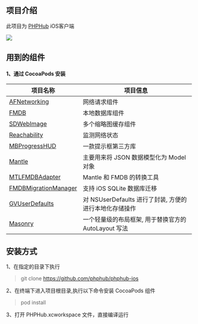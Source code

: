## 项目介绍

此项目为 [PHPHub](https://phphub.org/) iOS客户端

![](https://cloud.githubusercontent.com/assets/324764/10683969/448b0cda-797a-11e5-8f93-3e51ad7144df.png)

## 用到的组件
#### 1、通过 CocoaPods 安装

项目名称 | 项目信息
------- | -------
[AFNetworking](https://github.com/AFNetworking/AFNetworking) | 网络请求组件
[FMDB](https://github.com/ccgus/fmdb) | 本地数据库组件
[SDWebImage](https://github.com/rs/SDWebImage) | 多个缩略图缓存组件
[Reachability](https://github.com/tonymillion/Reachability) | 监测网络状态
[MBProgressHUD](https://github.com/jdg/MBProgressHUD) | 一款提示框第三方库
[Mantle](https://github.com/Mantle/Mantle) | 主要用来将 JSON 数据模型化为 Model 对象
[MTLFMDBAdapter](https://github.com/tanis2000/MTLFMDBAdapter) | Mantle 和 FMDB 的转换工具
[FMDBMigrationManager](https://github.com/layerhq/FMDBMigrationManager) | 支持 iOS SQLite 数据库迁移
[GVUserDefaults](https://github.com/gangverk/GVUserDefaults) | 对 NSUserDefaults 进行了封装, 方便的进行本地化存储操作
[Masonry](https://github.com/SnapKit/Masonry) | 一个轻量级的布局框架, 用于替换官方的 AutoLayout 写法

 
## 安装方式
1、在指定的目录下执行  

>  git clone https://github.com/phphub/phphub-ios
  
2、在终端下进入项目根目录,执行以下命令安装 CocoaPods 组件

>  pod install

3、打开 PHPHub.xcworkspace 文件，直接编译运行
